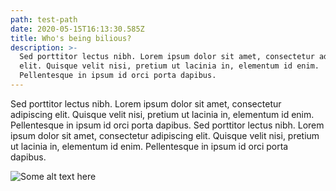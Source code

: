 ```yaml
---
path: test-path
date: 2020-05-15T16:13:30.585Z
title: Who's being bilious?
description: >-
  Sed porttitor lectus nibh. Lorem ipsum dolor sit amet, consectetur adipiscing
  elit. Quisque velit nisi, pretium ut lacinia in, elementum id enim.
  Pellentesque in ipsum id orci porta dapibus.
---
```

Sed porttitor lectus nibh. Lorem ipsum dolor sit amet, consectetur adipiscing elit. Quisque velit nisi, pretium ut lacinia in, elementum id enim. Pellentesque in ipsum id orci porta dapibus. Sed porttitor lectus nibh. Lorem ipsum dolor sit amet, consectetur adipiscing elit. Quisque velit nisi, pretium ut lacinia in, elementum id enim. Pellentesque in ipsum id orci porta dapibus.

![Some alt text here](/assets/image.png "Another title")
